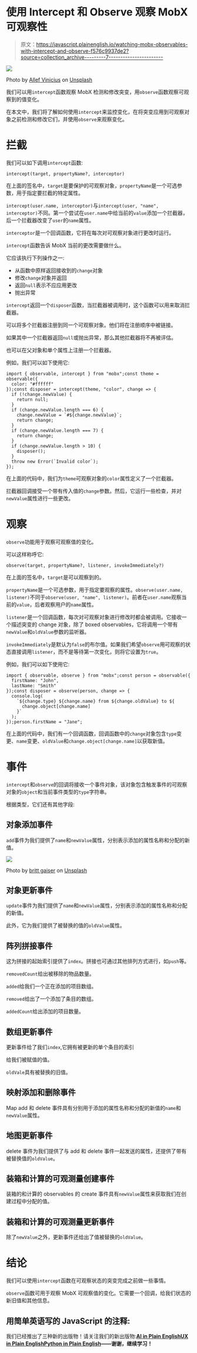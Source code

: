 # 使用 Intercept 和 Observe 观察 MobX 可观察性

> 原文：<https://javascript.plainenglish.io/watching-mobx-observables-with-intercept-and-observe-f576c9937de2?source=collection_archive---------7----------------------->

![](img/53cf573d8bc4b89a87c413d6cc6c9d36.png)

Photo by [Allef Vinicius](https://unsplash.com/@seteales?utm_source=medium&utm_medium=referral) on [Unsplash](https://unsplash.com?utm_source=medium&utm_medium=referral)

我们可以用`intercept`函数观察 MobX 检测和修改突变，用`observe`函数观察可观察到的值变化。

在本文中，我们将了解如何使用`intercept`来监控变化，在将突变应用到可观察对象之前检测和修改它们，并使用`observe`来观察变化。

# 拦截

我们可以如下调用`intercept`函数:

```
intercept(target, propertyName?, interceptor)
```

在上面的签名中，`target`是要保护的可观察对象，`propertyName`是一个可选参数，用于指定要拦截的特定属性。

`intercept(user.name, interceptor)`与`intercept(user, "name", interceptor)`不同。第一个尝试在`user.name`中给当前的`value`添加一个拦截器，后一个拦截器改变了`user`的`name`属性。

`interceptor`是一个回调函数，它将在每次对可观察对象进行更改时运行。

`intercept`函数告诉 MobX 当前的更改需要做什么。

它应该执行下列操作之一:

*   从函数中原样返回接收到的`change`对象
*   修改`change`对象并返回
*   返回`null`表示不应应用更改
*   抛出异常

`intercept`返回一个`disposer`函数，当拦截器被调用时，这个函数可以用来取消拦截器。

可以将多个拦截器注册到同一个可观察对象。他们将在注册顺序中被链接。

如果其中一个拦截器返回`null`或抛出异常，那么其他拦截器将不再被评估。

也可以在父对象和单个属性上注册一个拦截器。

例如，我们可以如下使用它:

```
import { observable, intercept } from "mobx";const theme = observable({
  color: "#ffffff"
});const disposer = intercept(theme, "color", change => {
  if (!change.newValue) {
    return null;
  }
  if (change.newValue.length === 6) {
    change.newValue = `#${change.newValue}`;
    return change;
  }
  if (change.newValue.length === 7) {
    return change;
  }
  if (change.newValue.length > 10) {
    disposer();
  }
  throw new Error(`Invalid color`);
});
```

在上面的代码中，我们为`theme`可观察对象的`color`属性定义了一个拦截器。

拦截器回调接受一个带有传入值的`change`参数。然后，它运行一些检查，并对`newValue`属性进行一些更改。

# 观察

`observe`功能用于观察可观察值的变化。

可以这样称呼它:

```
observe(target, propertyName?, listener, invokeImmediately?)
```

在上面的签名中，`target`是可以观察到的。

`propertyName`是一个可选参数，用于指定要观察的属性。`observe(user.name, listener)`不同于`observe(user, "name", listener)`。前者在`user.name`观察当前的`value`，后者观察用户的`name`属性。

`listener`是一个回调函数，每次对可观察对象进行修改时都会被调用。它接收一个描述突变的 change 对象，除了 boxed observables，它将调用一个带有`newValue`和`oldValue`参数的监听器。

`invokeImmediately`是默认为`false`的布尔值。如果我们希望`observe`用可观察的状态直接调用`listener`，而不是等待第一次变化，则将它设置为`true`。

例如，我们可以如下使用它:

```
import { observable, observe } from "mobx";const person = observable({
  firstName: "John",
  lastName: "Smith"
});const disposer = observe(person, change => {
  console.log(
    `${change.type} ${change.name} from ${change.oldValue} to ${
      change.object[change.name]
    }`
  );
});person.firstName = "Jane";
```

在上面的代码中，我们有一个回调函数，回调函数中的`change`对象包含`type`变更、`name`变更、`oldValue`和`change.object[change.name]`以获取新值。

# 事件

`intercept`和`observe`的回调将接收一个事件对象，该对象包含触发事件的可观察对象的`object`和当前事件类型的`type`字符串。

根据类型，它们还有其他字段:

## 对象添加事件

`add`事件为我们提供了`name`和`newValue`属性，分别表示添加的属性名称和分配的新值。

![](img/fa4fee8e7d6d07ed432ef637b798be3b.png)

Photo by [britt gaiser](https://unsplash.com/@brittanyg?utm_source=medium&utm_medium=referral) on [Unsplash](https://unsplash.com?utm_source=medium&utm_medium=referral)

## 对象更新事件

`update`事件为我们提供了`name`和`newValue`属性，分别表示添加的属性名称和分配的新值。

此外，它为我们提供了被替换的值的`oldValue`属性。

## 阵列拼接事件

这为拼接的起始索引提供了`index`。拼接也可通过其他排列方式进行，如`push`等。

`removedCount`给出被移除的物品数量。

`added`给我们一个正在添加的项目数组。

`removed`给出了一个添加了条目的数组。

`addedCount`给出添加的项目数量。

## 数组更新事件

更新事件给了我们`index`,它拥有被更新的单个条目的索引

给我们被赋值的值。

`oldVale`具有被替换的旧值。

## 映射添加和删除事件

Map add 和 delete 事件具有分别用于添加的属性名称和分配的新值的`name`和`newValue`属性。

## 地图更新事件

delete 事件为我们提供了与 add 和 delete 事件一起发送的属性，还提供了带有被替换值的`oldValue`。

## 装箱和计算的可观测量创建事件

装箱的和计算的 observables 的 create 事件具有`newValue`属性来获取我们在创建过程中分配的值。

## 装箱和计算的可观测量更新事件

除了`newValue`之外，更新事件还给出了值被替换的`oldValue`。

# 结论

我们可以使用`intercept`函数在可观察状态的突变完成之前做一些事情。

`observe`函数可用于观察 MobX 可观察值的变化。它需要一个回调，给我们状态的新旧值和其他信息。

## **用简单英语写的 JavaScript 的注释:**

我们已经推出了三种新的出版物！请关注我们的新出版物:[**AI in Plain English**](https://medium.com/ai-in-plain-english)[**UX in Plain English**](https://medium.com/ux-in-plain-english)[**Python in Plain English**](https://medium.com/python-in-plain-english)**——谢谢，继续学习！**